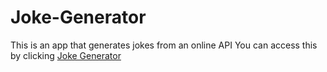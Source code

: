 # Joke-Generator

This is an app that generates jokes from an online API
You can access this by clicking [Joke Generator](https://astonishing-sunflower-532e1f.netlify.app/)
